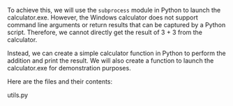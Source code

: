 To achieve this, we will use the `subprocess` module in Python to launch the calculator.exe. However, the Windows calculator does not support command line arguments or return results that can be captured by a Python script. Therefore, we cannot directly get the result of 3 + 3 from the calculator. 

Instead, we can create a simple calculator function in Python to perform the addition and print the result. We will also create a function to launch the calculator.exe for demonstration purposes.

Here are the files and their contents:

utils.py
